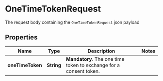 

# OneTimeTokenRequest

The request body containing the `OneTimeTokenRequest` json payload

## Properties

Name | Type | Description | Notes
------------ | ------------- | ------------- | -------------
**oneTimeToken** | **String** | __Mandatory__. The one time token to exchange for a consent token. | 



